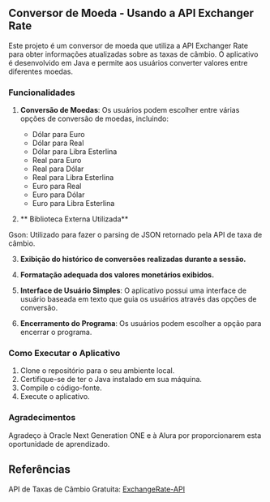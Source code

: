 ## Conversor de Moeda - Usando a API Exchanger Rate

Este projeto é um conversor de moeda que utiliza a API Exchanger Rate para obter informações atualizadas sobre as taxas de câmbio. O aplicativo é desenvolvido em Java e permite aos usuários converter valores entre diferentes moedas.
### Funcionalidades

1. **Conversão de Moedas**: Os usuários podem escolher entre várias opções de conversão de moedas, incluindo:
    - Dólar para Euro
    - Dólar para Real
    - Dólar para Libra Esterlina
    - Real para Euro
    - Real para Dólar
    - Real para Libra Esterlina
    - Euro para Real
    - Euro para Dólar
    - Euro para Libra Esterlina


2. ** Biblioteca Externa Utilizada**
   
Gson: Utilizado para fazer o parsing de JSON retornado pela API de taxa de câmbio.

3. **Exibição do histórico de conversões realizadas durante a sessão.**

4. **Formatação adequada dos valores monetários exibidos.**

5. **Interface de Usuário Simples**: O aplicativo possui uma interface de usuário baseada em texto que guia os usuários através das opções de conversão.

6. **Encerramento do Programa**: Os usuários podem escolher a opção para encerrar o programa.

### Como Executar o Aplicativo

1. Clone o repositório para o seu ambiente local.
2. Certifique-se de ter o Java instalado em sua máquina.
3. Compile o código-fonte.
4. Execute o aplicativo.


### Agradecimentos

Agradeço à Oracle Next Generation ONE e à Alura por proporcionarem esta oportunidade de aprendizado.

## Referências
API de Taxas de Câmbio Gratuita: [ExchangeRate-API](https://shallbd.com/pt/existe-uma-api-de-moeda-gratuita-descubra-as-melhores-opcoes-para-acessar-as-taxas-de-cambio-de-moedas/)

